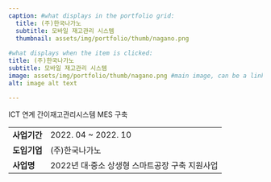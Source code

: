 ```yaml
---
caption: #what displays in the portfolio grid:
  title: (주)한국나가노
  subtitle: 모바일 재고관리 시스템
  thumbnail: assets/img/portfolio/thumb/nagano.png
  
#what displays when the item is clicked:
title: (주)한국나가노
subtitle: 모바일 재고관리 시스템
image: assets/img/portfolio/thumb/nagano.png #main image, can be a link or a file in assets/img/portfolio
alt: image alt text

---
```

ICT 연계 간이재고관리시스템 MES 구축

<table class="table">
  <tbody>
    <tr>
      <td class="col-3" style="font-weight:bold">사업기간</td>
      <td class="col-5">2022. 04 ~ 2022. 10</td>
    </tr>
    <tr>
      <td style="font-weight:bold">도입기업</td>
      <td>(주)한국나가노</td>
    </tr>
    <tr>
      <td style="font-weight:bold">사업명</td>
      <td>2022년 대·중소 상생형 스마트공장 구축 지원사업</td>
    </tr>
  </tbody>
</table>

